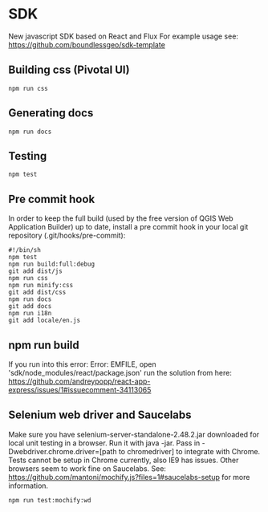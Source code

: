 # SDK
New javascript SDK based on React and Flux
For example usage see: https://github.com/boundlessgeo/sdk-template

## Building css (Pivotal UI)

    npm run css

## Generating docs

    npm run docs

## Testing
    npm test

## Pre commit hook
In order to keep the full build (used by the free version of QGIS Web Application Builder) up to date, install a pre commit hook in your local git repository (.git/hooks/pre-commit):

    #!/bin/sh
    npm test
    npm run build:full:debug
    git add dist/js
    npm run css
    npm run minify:css
    git add dist/css
    npm run docs
    git add docs
    npm run i18n
    git add locale/en.js

## npm run build
If you run into this error: Error: EMFILE, open 'sdk/node_modules/react/package.json' run the solution from here: https://github.com/andreypopp/react-app-express/issues/1#issuecomment-34113065

## Selenium web driver and Saucelabs
Make sure you have selenium-server-standalone-2.48.2.jar downloaded for local unit testing in a browser. Run it with java -jar. Pass in -Dwebdriver.chrome.driver=[path to chromedriver] to integrate with Chrome.
Tests cannot be setup in Chrome currently, also IE9 has issues. Other browsers seem to work fine on Saucelabs. See: https://github.com/mantoni/mochify.js?files=1#saucelabs-setup for more information.

    npm run test:mochify:wd
